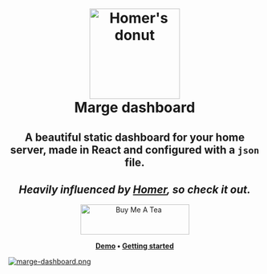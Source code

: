 <h1 align="center">
 <img
  width="180"
  alt="Homer's donut"
  src="https://external-content.duckduckgo.com/iu/?u=https%3A%2F%2Fsimpsons.hellsbasement.info%2Fwp-content%2Fuploads%2F2021%2F01%2Fmarge.png&f=1&nofb=1&ipt=671e21d61caf85d22fda1fa1f559fbbf2ff422d57453281059a393dfcdd7f433&ipo=images">
    <br/>
    Marge dashboard
</h1>

<h2 align="center"> A beautiful static dashboard for your home server, made in React and configured with a <code>json</code> file.</h2>

<h2 align="center"><i>Heavily influenced by <a href="https://github.com/bastienwirtz/homer#readme">Homer</a>, so check it out.</i></h2>

<p align="center">
  <a href="https://www.buymeacoffee.com/that80skid" target="_blank" align="center" style="width: 100%; text-align: center;"><img src="https://cdn.buymeacoffee.com/buttons/v2/default-yellow.png" alt="Buy Me A Tea" style="height: 60px !important;width: 217px !important;" ></a>
</p>

<p align="center">
 <strong>
   <a href="#">Demo</a>
  •
  <a href="#getting-started">Getting started</a>
 </strong>
</p>

[![marge-dashboard.png](https://i.postimg.cc/ncqGct9p/marge-dashboard.png)](https://postimg.cc/xcTzthP4)